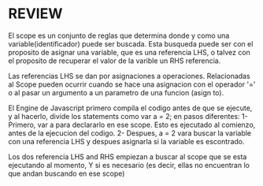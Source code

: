 # REVIEW

El scope es un conjunto de reglas que determina donde y como una variable(identificador) puede ser buscada. Esta
busqueda puede ser con el proposito de asignar una variable, que es una referencia LHS, o talvez con el proposito
de recuperar el valor de la varible un RHS referencia.

Las referencias LHS se dan por asignaciones a operaciones. Relacionadas al Scope pueden ocurrir cuando se hace una
asignacion con el operador '=' o al pasar un argumento a un parametro de una funcion (asign to).

El Engine de Javascript primero compila el codigo antes de que se ejecute, y al hacerlo, divide los statements como
var a = 2;
en pasos diferentes:
    1- Primero, var a para declararlo en ese scope. Esto es ejecutado al comienzo, antes de la ejecucion del codigo.
    2- Despues, a = 2 vara buscar la variable con una referencia LHS y despues asignarla si la variable es escontrado.

Los dos referencia LHS and RHS empiezan a buscar al scope que se esta ejecutando al momento, Y si es necesario (es
decir, ellas no encuentran lo que andan buscando en ese scope)
